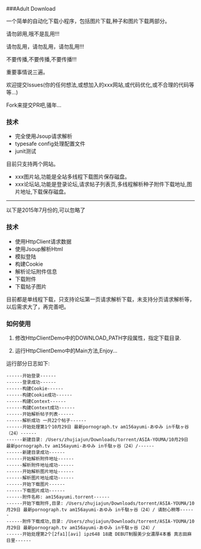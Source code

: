 ###Adult Download

一个简单的自动化下载小程序，包括图片下载,种子和图片下载两部分。

请勿卵用,哦不是乱用!!!

请勿乱用，请勿乱用，请勿乱用!!!

不要传播,不要传播,不要传播!!!

重要事情说三遍。

欢迎提交Issues(你的任何想法,或想加入的xxx网站,或代码优化,或不合理的代码等等...)

Fork来提交PR吧,骚年...

### 技术

- 完全使用Jsoup请求解析
- typesafe config处理配置文件
- junit测试

目前只支持两个网站。

- xxx图片站,功能是全站多线程下载图片保存磁盘。
- xxx论坛站,功能是登录论坛,请求帖子列表页,多线程解析种子附件下载地址,图片地址,下载保存磁盘。


***
以下是2015年7月份的,可以忽略了

### 技术

- 使用HttpClient请求数据
- 使用Jsoup解析Html
- 模拟登陆
- 构建Cookie
- 解析论坛附件信息
- 下载附件
- 下载帖子图片

目前都是单线程下载，只支持论坛第一页请求解析下载，未支持分页请求解析等，以后需求大了，再完善吧。

### 如何使用

1. 修改HttpClientDemo中的DOWNLOAD_PATH字段属性，指定下载目录.

2. 运行HttpClientDemo中的Main方法,Enjoy...

运行部分日志如下:

```
------开始登录------
------登录成功------
------构建Cookie------
------构建Cookie成功------
------构建Context------
------构建Context成功------
------开始解析帖子列表------
------解析成功 一共22个帖子------
------开始处理第1个10月29日 最新pornograph.tv am156ayumi-あゆみ in千駄ヶ谷（24）------
------新建目录: /Users/zhujiajun/Downloads/torrent/ASIA-YOUMA/10月29日 最新pornograph.tv am156ayumi-あゆみ in千駄ヶ谷（24）/------
------新建目录成功------
------开始解析附件地址------
------解析附件地址成功------
------开始解析图片地址------
------解析图片地址成功------
------开始下载图片------
------下载图片成功------
------附件名称: am156ayumi.torrent------
------开始下载附件,目录: /Users/zhujiajun/Downloads/torrent/ASIA-YOUMA/10月29日 最新pornograph.tv am156ayumi-あゆみ in千駄ヶ谷（24）/ 请耐心稍等------
------附件下载成功,目录: /Users/zhujiajun/Downloads/torrent/ASIA-YOUMA/10月29日 最新pornograph.tv am156ayumi-あゆみ in千駄ヶ谷（24）/
------开始处理第2个[2fa1][avi] ipz648 18歳 DEBUT制服美少女濃厚4本番 真志田麻日里------
```